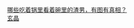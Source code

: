 [哪些吃着锅里看着碗里的渣男，有图有真相？](http://tieba.baidu.com/p/2439781354?see_lz=1&pn=)   
[玄晶](http://tieba.baidu.com/p/2440960884?see_lz=1&pn=)   
